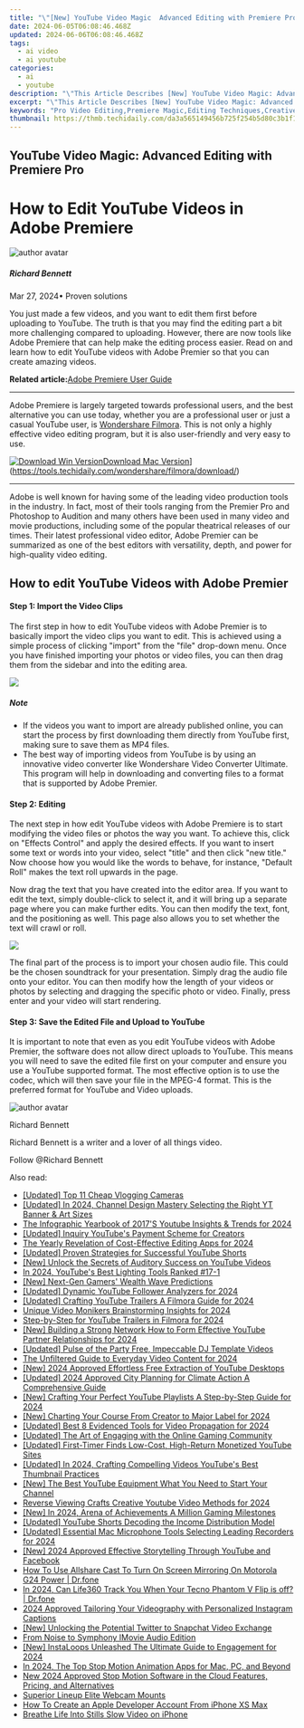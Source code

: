 ```yaml
---
title: "\"[New] YouTube Video Magic  Advanced Editing with Premiere Pro\""
date: 2024-06-05T06:08:46.468Z
updated: 2024-06-06T06:08:46.468Z
tags:
  - ai video
  - ai youtube
categories:
  - ai
  - youtube
description: "\"This Article Describes [New] YouTube Video Magic: Advanced Editing with Premiere Pro\""
excerpt: "\"This Article Describes [New] YouTube Video Magic: Advanced Editing with Premiere Pro\""
keywords: "Pro Video Editing,Premiere Magic,Editing Techniques,Creative Clips,Professional Titles,Advanced Editing,Content Mastery"
thumbnail: https://thmb.techidaily.com/da3a565149456b725f254b5d80c3b1f1c06d74a5fc993d32dbb395957f6fba49.jpg
---
```


## YouTube Video Magic: Advanced Editing with Premiere Pro

# How to Edit YouTube Videos in Adobe Premiere

![author avatar](https://images.wondershare.com/filmora/article-images/richard-bennett.jpg)

##### Richard Bennett

 Mar 27, 2024• Proven solutions

 You just made a few videos, and you want to edit them first before uploading to YouTube. The truth is that you may find the editing part a bit more challenging compared to uploading. However, there are now tools like Adobe Premiere that can help make the editing process easier. Read on and learn how to edit YouTube videos with Adobe Premier so that you can create amazing videos.

**Related article:**[Adobe Premiere User Guide](https://tools.techidaily.com/wondershare/filmora/download/)

---

 Adobe Premiere is largely targeted towards professional users, and the best alternative you can use today, whether you are a professional user or just a casual YouTube user, is [Wondershare Filmora](https://tools.techidaily.com/wondershare/filmora/download/). This is not only a highly effective video editing program, but it is also user-friendly and very easy to use.

[![Download Win Version](https://images.wondershare.com/filmora/guide/download-btn-win.jpg)](https://tools.techidaily.com/wondershare/filmora/download/)[Download Mac Version](https://images.wondershare.com/filmora/guide/download-btn-mac.jpg)](https://tools.techidaily.com/wondershare/filmora/download/)

---

 Adobe is well known for having some of the leading video production tools in the industry. In fact, most of their tools ranging from the Premier Pro and Photoshop to Audition and many others have been used in many video and movie productions, including some of the popular theatrical releases of our times. Their latest professional video editor, Adobe Premier can be summarized as one of the best editors with versatility, depth, and power for high-quality video editing.

## How to edit YouTube Videos with Adobe Premier

#### Step 1: Import the Video Clips

 The first step in how to edit YouTube videos with Adobe Premier is to basically import the video clips you want to edit. This is achieved using a simple process of clicking "import" from the "file" drop-down menu. Once you have finished importing your photos or video files, you can then drag them from the sidebar and into the editing area.

![](https://images.wondershare.com/filmora/article-images/adobe-premiere-interface.jpg)

##### Note

* If the videos you want to import are already published online, you can start the process by first downloading them directly from YouTube first, making sure to save them as MP4 files.
* The best way of importing videos from YouTube is by using an innovative video converter like Wondershare Video Converter Ultimate. This program will help in downloading and converting files to a format that is supported by Adobe Premier.

#### Step 2: Editing

 The next step in how edit YouTube videos with Adobe Premiere is to start modifying the video files or photos the way you want. To achieve this, click on "Effects Control" and apply the desired effects. If you want to insert some text or words into your video, select "title" and then click "new title." Now choose how you would like the words to behave, for instance, "Default Roll" makes the text roll upwards in the page.

 Now drag the text that you have created into the editor area. If you want to edit the text, simply double-click to select it, and it will bring up a separate page where you can make further edits. You can then modify the text, font, and the positioning as well. This page also allows you to set whether the text will crawl or roll.

![](https://images.wondershare.com/filmora/article-images/add-text-with-premiere-pro-3.jpg)

 The final part of the process is to import your chosen audio file. This could be the chosen soundtrack for your presentation. Simply drag the audio file onto your editor. You can then modify how the length of your videos or photos by selecting and dragging the specific photo or video. Finally, press enter and your video will start rendering.

#### Step 3: Save the Edited File and Upload to YouTube

 It is important to note that even as you edit YouTube videos with Adobe Premier, the software does not allow direct uploads to YouTube. This means you will need to save the edited file first on your computer and ensure you use a YouTube supported format. The most effective option is to use the  codec, which will then save your file in the MPEG-4 format. This is the preferred format for YouTube and Video uploads.

![author avatar](https://images.wondershare.com/filmora/article-images/richard-bennett.jpg)

Richard Bennett

Richard Bennett is a writer and a lover of all things video.

Follow @Richard Bennett

<span class="atpl-alsoreadstyle">Also read:</span>
<div><ul>
<li><a href="https://facebook-record-videos.techidaily.com/updated-top-11-cheap-vlogging-cameras/"><u>[Updated] Top 11 Cheap Vlogging Cameras</u></a></li>
<li><a href="https://facebook-record-videos.techidaily.com/updated-in-2024-channel-design-mastery-selecting-the-right-yt-banner-and-art-sizes/"><u>[Updated] In 2024, Channel Design Mastery  Selecting the Right YT Banner & Art Sizes</u></a></li>
<li><a href="https://facebook-record-videos.techidaily.com/the-infographic-yearbook-of-2017s-youtube-insights-and-trends-for-2024/"><u>The Infographic Yearbook of 2017'S Youtube Insights & Trends for 2024</u></a></li>
<li><a href="https://facebook-record-videos.techidaily.com/updated-inquiry-youtubes-payment-scheme-for-creators/"><u>[Updated] Inquiry  YouTube's Payment Scheme for Creators</u></a></li>
<li><a href="https://facebook-record-videos.techidaily.com/the-yearly-revelation-of-cost-effective-editing-apps-for-2024/"><u>The Yearly Revelation of Cost-Effective Editing Apps for 2024</u></a></li>
<li><a href="https://facebook-record-videos.techidaily.com/updated-proven-strategies-for-successful-youtube-shorts/"><u>[Updated] Proven Strategies for Successful YouTube Shorts</u></a></li>
<li><a href="https://facebook-record-videos.techidaily.com/new-unlock-the-secrets-of-auditory-success-on-youtube-videos/"><u>[New] Unlock the Secrets of Auditory Success on YouTube Videos</u></a></li>
<li><a href="https://facebook-record-videos.techidaily.com/in-2024-youtubes-best-lighting-tools-ranked-17-1/"><u>In 2024, YouTube's Best Lighting Tools Ranked #17-1</u></a></li>
<li><a href="https://facebook-record-videos.techidaily.com/new-next-gen-gamers-wealth-wave-predictions/"><u>[New] Next-Gen Gamers' Wealth Wave Predictions</u></a></li>
<li><a href="https://facebook-record-videos.techidaily.com/updated-dynamic-youtube-follower-analyzers-for-2024/"><u>[Updated] Dynamic YouTube Follower Analyzers for 2024</u></a></li>
<li><a href="https://facebook-record-videos.techidaily.com/updated-crafting-youtube-trailers-a-filmora-guide-for-2024/"><u>[Updated] Crafting YouTube Trailers  A Filmora Guide for 2024</u></a></li>
<li><a href="https://facebook-record-videos.techidaily.com/unique-video-monikers-brainstorming-insights-for-2024/"><u>Unique Video Monikers  Brainstorming Insights for 2024</u></a></li>
<li><a href="https://facebook-record-videos.techidaily.com/step-by-step-for-youtube-trailers-in-filmora-for-2024/"><u>Step-by-Step for YouTube Trailers in Filmora for 2024</u></a></li>
<li><a href="https://facebook-record-videos.techidaily.com/new-building-a-strong-network-how-to-form-effective-youtube-partner-relationships-for-2024/"><u>[New] Building a Strong Network  How to Form Effective YouTube Partner Relationships for 2024</u></a></li>
<li><a href="https://facebook-record-videos.techidaily.com/updated-pulse-of-the-party-free-impeccable-dj-template-videos/"><u>[Updated] Pulse of the Party  Free, Impeccable DJ Template Videos</u></a></li>
<li><a href="https://facebook-record-videos.techidaily.com/the-unfiltered-guide-to-everyday-video-content-for-2024/"><u>The Unfiltered Guide to Everyday Video Content for 2024</u></a></li>
<li><a href="https://facebook-record-videos.techidaily.com/new-2024-approved-effortless-free-extraction-of-youtube-desktops/"><u>[New] 2024 Approved  Effortless Free Extraction of YouTube Desktops</u></a></li>
<li><a href="https://facebook-record-videos.techidaily.com/updated-2024-approved-city-planning-for-climate-action-a-comprehensive-guide/"><u>[Updated] 2024 Approved  City Planning for Climate Action  A Comprehensive Guide</u></a></li>
<li><a href="https://facebook-record-videos.techidaily.com/new-crafting-your-perfect-youtube-playlists-a-step-by-step-guide-for-2024/"><u>[New] Crafting Your Perfect YouTube Playlists  A Step-by-Step Guide for 2024</u></a></li>
<li><a href="https://facebook-record-videos.techidaily.com/new-charting-your-course-from-creator-to-major-label-for-2024/"><u>[New] Charting Your Course  From Creator to Major Label for 2024</u></a></li>
<li><a href="https://facebook-record-videos.techidaily.com/updated-best-8-evidenced-tools-for-video-propagation-for-2024/"><u>[Updated] Best 8 Evidenced Tools for Video Propagation for 2024</u></a></li>
<li><a href="https://facebook-record-videos.techidaily.com/updated-the-art-of-engaging-with-the-online-gaming-community/"><u>[Updated] The Art of Engaging with the Online Gaming Community</u></a></li>
<li><a href="https://facebook-record-videos.techidaily.com/updated-first-timer-finds-low-cost-high-return-monetized-youtube-sites/"><u>[Updated] First-Timer Finds  Low-Cost, High-Return Monetized YouTube Sites</u></a></li>
<li><a href="https://facebook-record-videos.techidaily.com/updated-in-2024-crafting-compelling-videos-youtubes-best-thumbnail-practices/"><u>[Updated] In 2024, Crafting Compelling Videos  YouTube's Best Thumbnail Practices</u></a></li>
<li><a href="https://facebook-record-videos.techidaily.com/new-the-best-youtube-equipment-what-you-need-to-start-your-channel/"><u>[New] The Best YouTube Equipment  What You Need to Start Your Channel</u></a></li>
<li><a href="https://facebook-record-videos.techidaily.com/reverse-viewing-crafts-creative-youtube-video-methods-for-2024/"><u>Reverse Viewing Crafts  Creative Youtube Video Methods for 2024</u></a></li>
<li><a href="https://facebook-record-videos.techidaily.com/new-in-2024-arena-of-achievements-a-million-gaming-milestones/"><u>[New] In 2024, Arena of Achievements  A Million Gaming Milestones</u></a></li>
<li><a href="https://facebook-record-videos.techidaily.com/updated-youtube-shorts-decoding-the-income-distribution-model/"><u>[Updated] YouTube Shorts  Decoding the Income Distribution Model</u></a></li>
<li><a href="https://screen-recording.techidaily.com/updated-essential-mac-microphone-tools-selecting-leading-recorders-for-2024/"><u>[Updated] Essential Mac Microphone Tools  Selecting Leading Recorders for 2024</u></a></li>
<li><a href="https://facebook-clips.techidaily.com/new-2024-approved-effective-storytelling-through-youtube-and-facebook/"><u>[New] 2024 Approved  Effective Storytelling Through YouTube and Facebook</u></a></li>
<li><a href="https://screen-mirror.techidaily.com/how-to-use-allshare-cast-to-turn-on-screen-mirroring-on-motorola-g24-power-drfone-by-drfone-android/"><u>How To Use Allshare Cast To Turn On Screen Mirroring On Motorola G24 Power | Dr.fone</u></a></li>
<li><a href="https://review-topics.techidaily.com/in-2024-can-life360-track-you-when-your-tecno-phantom-v-flip-is-off-drfone-by-drfone-virtual-android/"><u>In 2024, Can Life360 Track You When Your Tecno Phantom V Flip is off? | Dr.fone</u></a></li>
<li><a href="https://instagram-video-files.techidaily.com/2024-approved-tailoring-your-videography-with-personalized-instagram-captions/"><u>2024 Approved  Tailoring Your Videography with Personalized Instagram Captions</u></a></li>
<li><a href="https://twitter-videos.techidaily.com/new-unlocking-the-potential-twitter-to-snapchat-video-exchange/"><u>[New] Unlocking the Potential  Twitter to Snapchat Video Exchange</u></a></li>
<li><a href="https://extra-tips.techidaily.com/from-noise-to-symphony-imovie-audio-edition/"><u>From Noise to Symphony  IMovie Audio Edition</u></a></li>
<li><a href="https://instagram-video-recordings.techidaily.com/new-instaloops-unleashed-the-ultimate-guide-to-engagement-for-2024/"><u>[New] InstaLoops Unleashed  The Ultimate Guide to Engagement for 2024</u></a></li>
<li><a href="https://ai-driven-video-production.techidaily.com/in-2024-the-top-stop-motion-animation-apps-for-mac-pc-and-beyond/"><u>In 2024, The Top Stop Motion Animation Apps for Mac, PC, and Beyond</u></a></li>
<li><a href="https://video-creation-software.techidaily.com/new-2024-approved-stop-motion-software-in-the-cloud-features-pricing-and-alternatives/"><u>New 2024 Approved Stop Motion Software in the Cloud Features, Pricing, and Alternatives</u></a></li>
<li><a href="https://extra-tips.techidaily.com/superior-lineup-elite-webcam-mounts/"><u>Superior Lineup  Elite Webcam Mounts</u></a></li>
<li><a href="https://apple-account.techidaily.com/how-to-create-an-apple-developer-account-from-iphone-xs-max-by-drfone-ios/"><u>How To Create an Apple Developer Account From iPhone XS Max</u></a></li>
<li><a href="https://video-capture.techidaily.com/breathe-life-into-stills-slow-video-on-iphone/"><u>Breathe Life Into Stills  Slow Video on iPhone</u></a></li>
</ul></div>

<ins class="adsbygoogle"
      style="display:block"
      data-ad-client="ca-pub-7571918770474297"
      data-ad-slot="8358498916"
      data-ad-format="auto"
      data-full-width-responsive="true"></ins>